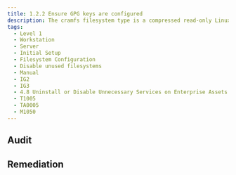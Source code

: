 ```yaml
---
title: 1.2.2 Ensure GPG keys are configured
description: The cramfs filesystem type is a compressed read-only Linux filesystem embedded in small footprint systems. A cramfs image can be used without having to first decompress the image.
tags:
  - Level 1
  - Workstation
  - Server
  - Initial Setup
  - Filesystem Configuration
  - Disable unused filesystems
  - Manual
  - IG2
  - IG3
  - 4.8 Uninstall or Disable Unnecessary Services on Enterprise Assets and Software
  - T1005
  - TA0005
  - M1050
---
```


## Audit


## Remediation

